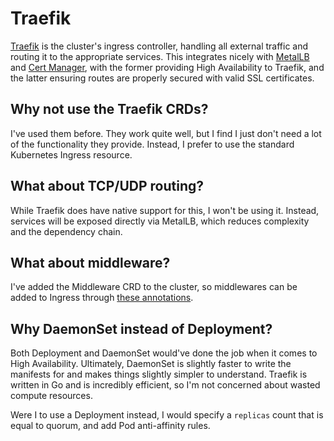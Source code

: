# Traefik

[Traefik](https://traefik.io) is the cluster's ingress controller, handling all external traffic and routing it to the appropriate services.
This integrates nicely with [MetalLB](https://metallb.io) and [Cert Manager](https://cert-manager.io), with the former providing High Availability to Traefik, and the latter ensuring routes are properly secured with valid SSL certificates.

## Why not use the Traefik CRDs?

I've used them before. They work quite well, but I find I just don't need a lot of the functionality they provide.
Instead, I prefer to use the standard Kubernetes Ingress resource.

## What about TCP/UDP routing?

While Traefik does have native support for this, I won't be using it.
Instead, services will be exposed directly via MetalLB, which reduces complexity and the dependency chain.

## What about middleware?

I've added the Middleware CRD to the cluster, so middlewares can be added to Ingress through [these annotations](https://doc.traefik.io/traefik/routing/providers/kubernetes-ingress/#on-ingress).

## Why DaemonSet instead of Deployment?

Both Deployment and DaemonSet would've done the job when it comes to High Availability.
Ultimately, DaemonSet is slightly faster to write the manifests for and makes things slightly simpler to understand.
Traefik is written in Go and is incredibly efficient, so I'm not concerned about wasted compute resources.

Were I to use a Deployment instead, I would specify a `replicas` count that is equal to quorum, and add Pod anti-affinity rules.